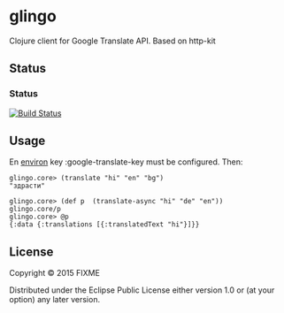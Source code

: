 # glingo

Clojure client for Google Translate API. Based on http-kit

## Status
### Status
[![Build Status](https://travis-ci.org/kolov/glingo.svg?branch=master)](https://travis-ci.org/kolov/glingo.svg?branch=master)
 
## Usage

En [environ](https://github.com/weavejester/environ) key :google-translate-key must be configured. Then:

    glingo.core> (translate "hi" "en" "bg") 
    "здрасти"
    
    glingo.core> (def p  (translate-async "hi" "de" "en"))
    glingo.core/p
    glingo.core> @p
    {:data {:translations [{:translatedText "hi"}]}}

## License

Copyright © 2015 FIXME

Distributed under the Eclipse Public License either version 1.0 or (at
your option) any later version.
